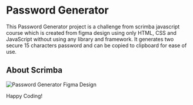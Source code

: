 # Password Generator
This Password Generator project is a challenge from scrimba javascript course which is created from figma design using only HTML, CSS and JavaScript without using any library and framework. It generates two secure 15 characters password and can be copied to clipboard for ease of use.

## About Scrimba

![Password Generator Figma Design](https://user-images.githubusercontent.com/69369304/186142034-2c7e562a-5fac-475e-ba8a-ac323dc95985.jpg)


Happy Coding!
